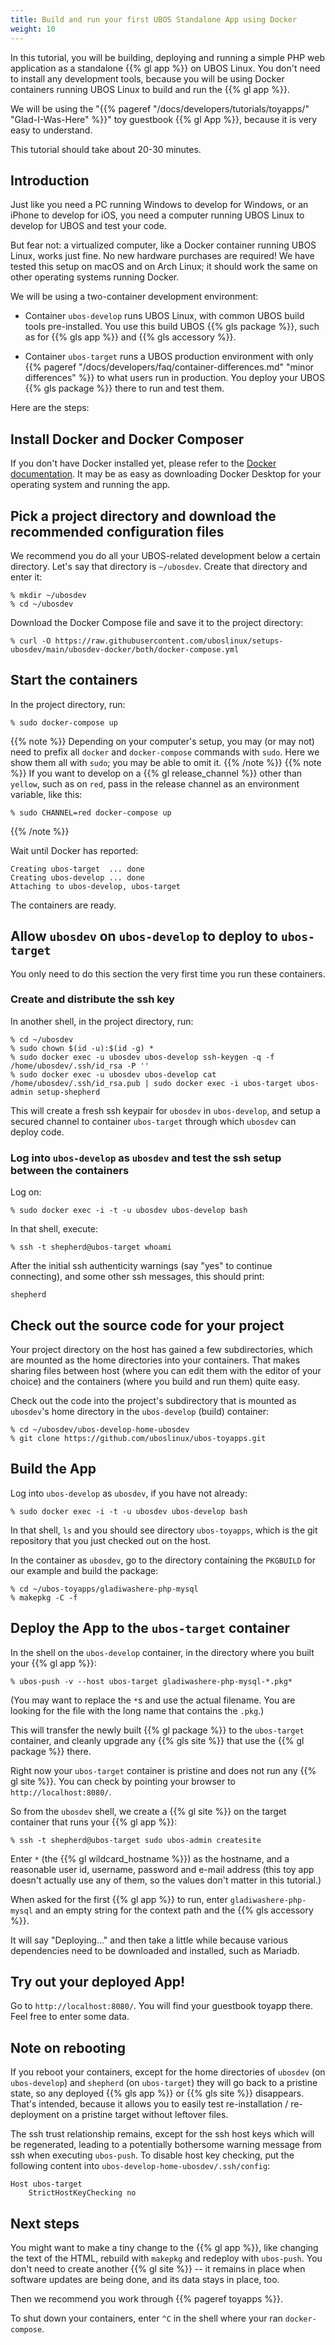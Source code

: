 ```yaml
---
title: Build and run your first UBOS Standalone App using Docker
weight: 10
---
```


In this tutorial, you will be building, deploying and running a simple
PHP web application as a standalone {{% gl app %}} on UBOS Linux. You don't need to install
any development tools, because you will be using Docker containers running UBOS Linux
to build and run the {{% gl app %}}.

We will be using the "{{% pageref "/docs/developers/tutorials/toyapps/" "Glad-I-Was-Here" %}}"
toy guestbook {{% gl App %}}, because it is very easy to understand.

This tutorial should take about 20-30 minutes.

## Introduction

Just like you need a PC running Windows to develop for Windows, or an
iPhone to develop for iOS, you need a computer running UBOS Linux to develop
for UBOS and test your code.

But fear not: a virtualized computer, like a Docker container running
UBOS Linux, works just fine. No new hardware purchases are required! We have
tested this setup on macOS and on Arch Linux; it should work the same on
other operating systems running Docker.

We will be using a two-container development environment:

* Container ``ubos-develop`` runs UBOS Linux, with common UBOS build tools
  pre-installed. You use this build UBOS {{% gls package %}}, such as for
  {{% gls app %}} and {{% gls accessory %}}.

* Container ``ubos-target`` runs a UBOS production environment with only
  {{% pageref "/docs/developers/faq/container-differences.md" "minor differences" %}}
  to what users run in production. You deploy your UBOS {{% gls package %}} there to
  run and test them.

Here are the steps:

## Install Docker and Docker Composer

If you don't have Docker installed yet, please refer to the
[Docker documentation](https://www.docker.com/get-started). It may be
as easy as downloading Docker Desktop for your operating system and running
the app.

## Pick a project directory and download the recommended configuration files

We recommend you do all your UBOS-related development below a certain directory.
Let's say that directory is ``~/ubosdev``. Create that directory and enter
it:

```
% mkdir ~/ubosdev
% cd ~/ubosdev
```

Download the Docker Compose file and save it to the project directory:

```
% curl -O https://raw.githubusercontent.com/uboslinux/setups-ubosdev/main/ubosdev-docker/both/docker-compose.yml
```

## Start the containers

In the project directory, run:

```
% sudo docker-compose up
```

{{% note %}}
Depending on your computer's setup, you may (or may not) need to prefix
all ``docker`` and ``docker-compose`` commands with ``sudo``. Here we
show them all with ``sudo``; you may be able to omit it.
{{% /note %}}
{{% note %}}
If you want to develop on a {{% gl release_channel %}} other than `yellow`,
such as on `red`, pass in the release channel as an environment variable, like this:
```
% sudo CHANNEL=red docker-compose up
```
{{% /note %}}

Wait until Docker has reported:

```
Creating ubos-target  ... done
Creating ubos-develop ... done
Attaching to ubos-develop, ubos-target
```

The containers are ready.

## Allow `ubosdev` on `ubos-develop` to deploy to `ubos-target`

You only need to do this section the very first time you run these containers.

### Create and distribute the ssh key

In another shell, in the project directory, run:

```
% cd ~/ubosdev
% sudo chown $(id -u):$(id -g) *
% sudo docker exec -u ubosdev ubos-develop ssh-keygen -q -f /home/ubosdev/.ssh/id_rsa -P ''
% sudo docker exec -u ubosdev ubos-develop cat /home/ubosdev/.ssh/id_rsa.pub | sudo docker exec -i ubos-target ubos-admin setup-shepherd
```

This will create a fresh ssh keypair for `ubosdev` in `ubos-develop`, and setup
a secured channel to container `ubos-target` through which `ubosdev` can
deploy code.

### Log into `ubos-develop` as `ubosdev` and test the ssh setup between the containers

Log on:

```
% sudo docker exec -i -t -u ubosdev ubos-develop bash
```

In that shell, execute:

```
% ssh -t shepherd@ubos-target whoami
```

After the initial ssh authenticity warnings (say "yes" to continue connecting),
and some other ssh messages, this should print:

```
shepherd
```

## Check out the source code for your project

Your project directory on the host has gained a few subdirectories, which are
mounted as the home directories into your containers. That makes sharing files
between host (where you can edit them with the editor of your choice) and
the containers (where you build and run them) quite easy.

Check out the code into the project's subdirectory that is mounted as
`ubosdev`'s home directory in the `ubos-develop` (build) container:

```
% cd ~/ubosdev/ubos-develop-home-ubosdev
% git clone https://github.com/uboslinux/ubos-toyapps.git
```

## Build the App

Log into `ubos-develop` as `ubosdev`, if you have not already:

```
% sudo docker exec -i -t -u ubosdev ubos-develop bash
```

In that shell, `ls` and you should see directory `ubos-toyapps`, which
is the git repository that you just checked out on the host.

In the container as `ubosdev`, go to the directory containing the
`PKGBUILD` for our example and build the package:

```
% cd ~/ubos-toyapps/gladiwashere-php-mysql
% makepkg -C -f
```

## Deploy the App to the ``ubos-target`` container

In the shell on the ``ubos-develop`` container, in the directory where you built
your {{% gl app %}}:

```
% ubos-push -v --host ubos-target gladiwashere-php-mysql-*.pkg*
```

(You may want to replace the `*`s and use the actual filename. You are looking for
the file with the long name that contains the `.pkg`.)

This will transfer the newly built {{% gl package %}} to the `ubos-target` container, and
cleanly upgrade any {{% gls site %}} that use the {{% gl package %}} there.

Right now your `ubos-target` container is pristine and does not run any
{{% gl site %}}. You can check by pointing your browser to
`http://localhost:8080/`.

So from the `ubosdev` shell, we create a {{% gl site %}} on the target container that
runs your {{% gl app %}}:

```
% ssh -t shepherd@ubos-target sudo ubos-admin createsite
```

Enter ``*`` (the {{% gl wildcard_hostname %}}) as the hostname, and a reasonable
user id, username, password and e-mail address (this toy app doesn't actually use
any of them, so the values don't matter in this tutorial.)

When asked for the first {{% gl app %}} to run, enter
``gladiwashere-php-mysql`` and an empty string for the context path and
the {{% gls accessory %}}.

It will say "Deploying..." and then take a little while because various
dependencies need to be downloaded and installed, such as Mariadb.

## Try out your deployed App!

Go to ``http://localhost:8080/``. You will find your guestbook toyapp
there. Feel free to enter some data.

## Note on rebooting

If you reboot your containers, except for the home directories of `ubosdev`
(on `ubos-develop`) and `shepherd` (on `ubos-target`) they will go back to a pristine state,
so any deployed {{% gls app %}} or {{% gls site %}} disappears. That's intended,
because it allows you to easily test re-installation / re-deployment on a pristine
target without leftover files.

The ssh trust relationship remains, except for the ssh host keys which will be
regenerated, leading to a potentially bothersome warning message from ssh
when executing `ubos-push`. To disable host key checking, put the following content
into `ubos-develop-home-ubosdev/.ssh/config`:

```
Host ubos-target
    StrictHostKeyChecking no
```

## Next steps

You might want to make a tiny change to the {{% gl app %}}, like changing the
text of the HTML, rebuild with ``makepkg`` and redeploy with ``ubos-push``.
You don't need to create another {{% gl site %}} -- it remains in place when
software updates are being done, and its data stays in place, too.

Then we recommend you work through {{% pageref toyapps %}}.

To shut down your containers, enter `^C` in the shell where your ran
`docker-compose`.
